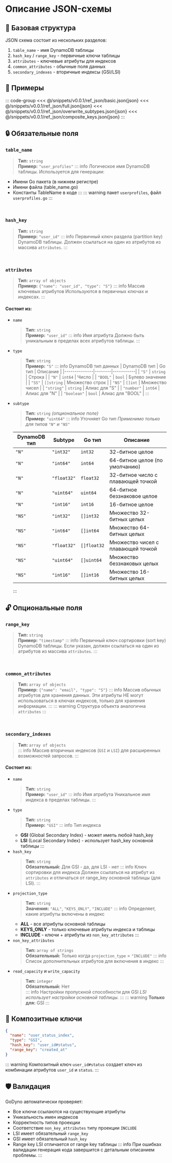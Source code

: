 # Описание JSON-схемы
## 📐 Базовая структура
JSON схема состоит из нескольких разделов:
1. `table_name` - имя DynamoDB таблицы
2. `hash_key` / `range_key` - первичные ключи таблицы
3. `attributes` - ключевые атрибуты для индексов
4. `common_attributes` - обычные поля данных
5. `secondary_indexes` - вторичные индексы (GSI/LSI)

## 🧾 Примеры
::: code-group
<<< @/snippets/v0.0.1/ref_json/basic.json{json}
<<< @/snippets/v0.0.1/ref_json/full.json{json}
<<< @/snippets/v0.0.1/ref_json/overwrite_subtypes.json{json}
<<< @/snippets/v0.0.1/ref_json/composite_keys.json{json}
:::

## 🔒 Обязательные поля
### `table_name`
> **Тип:** `string`  
> **Пример:** `"user_profiles"` 
::: info Логическое имя DynamoDB таблицы. 
Используется для генерации:
- Имени Go пакета (в нижнем регистре)
- Имени файла (table_name.go)
- Константы TableName в коде
:::
::: warning пакет `userprofiles`, файл `userprofiles.go`
:::

<br>

### `hash_key`
> **Тип:** `string`  
> **Пример:** `"user_id"`
::: info Первичный ключ раздела (partition key) DynamoDB таблицы.
Должен ссылаться на один из атрибутов из массива `attributes`.
:::

<br>

### `attributes`
> **Тип:** `array of objects`  
> **Пример:** `{"name": "user_id", "type": "S"}`
::: info Массив ключевых атрибутов
Используются в первичных ключах и индексах.
:::

#### Состоит из:
- `name`
  > **Тип:** `string`  
  > **Пример:** `"user_id"`
  ::: info Имя атрибута
  Должно быть уникальным в пределах всех атрибутов таблицы.
  :::
- `type`
  > **Тип:** `string`  
  > **Пример:** `"S"`
  ::: info DynamoDB тип данных
  | DynamoDB тип | Go тип | Описание |
  |--------------|--------|-----------|
  | `"S"` | `string` | Строка |
  | `"N"` | `int64` | Число |
  | `"BOOL"` | `bool` | Булево значение |
  | `"SS"` | `[]string` | Множество строк |
  | `"NS"` | `[]int` | Множество чисел |
  | `"string"` | `string` | Алиас для "S" |
  | `"number"` | `int64` | Алиас для "N" |
  | `"boolean"` | `bool` | Алиас для "BOOL" |
  :::
- `subtype`
  > **Тип:** `string` _(опциональное поле)_  
  > **Пример:** `"uint64"`
  ::: info Уточняет Go тип
  _Применимо только для типов `"N"` и `"NS"`_

  | DynamoDB тип | Subtype | Go тип | Описание |
  |--------------|---------|--------|-----------|
  | `"N"` | `"int32"` | `int32` | 32-битное целое |
  | `"N"` | `"int64"` | `int64` | 64-битное целое (по умолчанию) |
  | `"N"` | `"float32"` | `float32` | 32-битное число с плавающей точкой |
  | `"N"` | `"uint64"` | `uint64` | 64-битное беззнаковое целое |
  | `"N"` | `"int16"` | `int16` | 16-битное целое |
  | `"NS"` | `"int32"` | `[]int32` | Множество 32-битных целых |
  | `"NS"` | `"int64"` | `[]int64` | Множество 64-битных целых |
  | `"NS"` | `"float32"` | `[]float32` | Множество чисел с плавающей точкой |
  | `"NS"` | `"uint64"` | `[]uint64` | Множество беззнаковых целых |
  | `"NS"` | `"int16"` | `[]int16` | Множество 16-битных целых |
  :::

## 🔓 Опциональные поля
### `range_key`
> **Тип:** `string`  
> **Пример:** `"timestamp"`
::: info Первичный ключ сортировки (sort key) DynamoDB таблицы.
Если указан, должен ссылаться на один из атрибутов из массива `attributes`.
:::

<br>

### `common_attributes`
> **Тип:** `array of objects`  
> **Пример:** `{"name": "email", "type": "S"}`
::: info Массив обычных атрибутов для хранения данных.
Эти атрибуты НЕ могут использоваться в ключах индексов, только для хранения информации.
::: 
::: warning Структура объекта аналогична `attributes`
:::

<br>

### `secondary_indexes`
> **Тип:** `array of objects`  
::: info Массив вторичных индексов (`GSI` и `LSI`) для расширенных возможностей запросов.
:::
#### Состоит из:
- `name`
  > **Тип:** `string`  
  > **Пример:** `"user_id"`
  ::: info Имя атрибута
  Уникальное имя индекса в пределах таблицы.
  :::
- `type`
  > **Тип:** `string`  
  > **Пример:** `"GSI"`
  ::: info Тип индекса
  - **GSI** (Global Secondary Index) - может иметь любой hash_key
  - **LSI** (Local Secondary Index) - использует hash_key основной таблицы
  :::
- `hash_key`
  > **Тип:** `string`  
  > **Обязательный:** Для GSI - да, для LSI - нет
  ::: info Ключ сортировки для индекса
  Должен ссылаться на атрибут из `attributes` и отличаться от range_key основной таблицы (для LSI).
  :::
- `projection_type`
  > **Тип:** `string`  
  > **Значения:** `"ALL"`, `"KEYS_ONLY"`, `"INCLUDE"`
  ::: info Определяет, какие атрибуты включены в индекс
  - **ALL** - все атрибуты основной таблицы
  - **KEYS_ONLY** - только ключевые атрибуты индекса и таблицы
  - **INCLUDE** - ключи + атрибуты из `non_key_attributes`
  :::
- `non_key_attributes`
  > **Тип:** `array of strings`  
  > **Обязательный:** Только когда `projection_type` = `"INCLUDE"`
  ::: info Список дополнительных атрибутов для включения в индекс
  :::
- `read_capacity` и `write_capacity`
  > **Тип:** `integer`  
  > **Обязательный:** Нет  
  ::: info Настройки пропускной способности для GSI
  _LSI использует настройки основной таблицы._
  :::
  ::: warning **Только для:** GSI 
  :::

## 🔑 Композитные ключи
```json
{
  "name": "user_status_index",
  "type": "GSI",
  "hash_key": "user_id#status",
  "range_key": "created_at"
}
```
::: warning Композитный ключ `user_id#status` создает ключ из комбинации атрибутов `user_id` и `status`.
:::

## 🛡️ Валидация
GoDyno автоматически проверяет:
- Все ключи ссылаются на существующие атрибуты
- Уникальность имен индексов
- Корректность типов проекции
- Соответствие `non_key_attributes` типу проекции `INCLUDE`
- LSI имеет обязательный `range_key`
- GSI имеет обязательный `hash_key`
- Range key LSI отличается от range key таблицы
::: info При ошибках валидации генерация кода завершится с детальным описанием проблемы.
:::
